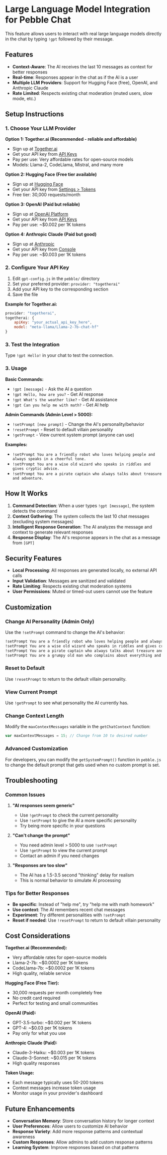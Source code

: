 # Large Language Model Integration for Pebble Chat

This feature allows users to interact with real large language models directly in the chat by typing `!gpt` followed by their message.

## Features

- **Context-Aware**: The AI receives the last 10 messages as context for better responses
- **Real-time**: Responses appear in the chat as if the AI is a user
- **Multiple LLM Providers**: Support for Hugging Face (free), OpenAI, and Anthropic Claude
- **Rate Limited**: Respects existing chat moderation (muted users, slow mode, etc.)

## Setup Instructions

### 1. Choose Your LLM Provider

**Option 1: Together.ai (Recommended - reliable and affordable)**
- Sign up at [Together.ai](https://together.ai/)
- Get your API key from [API Keys](https://together.ai/account/api-keys)
- Pay per use: Very affordable rates for open-source models
- Models: Llama-2, CodeLlama, Mistral, and many more

**Option 2: Hugging Face (Free tier available)**
- Sign up at [Hugging Face](https://huggingface.co/)
- Get your API key from [Settings > Tokens](https://huggingface.co/settings/tokens)
- Free tier: 30,000 requests/month

**Option 3: OpenAI (Paid but reliable)**
- Sign up at [OpenAI Platform](https://platform.openai.com/)
- Get your API key from [API Keys](https://platform.openai.com/api-keys)
- Pay per use: ~$0.002 per 1K tokens

**Option 4: Anthropic Claude (Paid but good)**
- Sign up at [Anthropic](https://www.anthropic.com/)
- Get your API key from [Console](https://console.anthropic.com/)
- Pay per use: ~$0.003 per 1K tokens

### 2. Configure Your API Key

1. Edit `gpt-config.js` in the `pebble/` directory
2. Set your preferred provider: `provider: "togetherai"`
3. Add your API key to the corresponding section
4. Save the file

**Example for Together.ai:**
```javascript
provider: "togetherai",
togetherai: {
    apiKey: "your_actual_api_key_here",
    model: "meta-llama/Llama-2-7b-chat-hf"
}
```

### 3. Test the Integration

Type `!gpt Hello!` in your chat to test the connection.

### 3. Usage

**Basic Commands:**
- `!gpt [message]` - Ask the AI a question
- `!gpt Hello, how are you?` - Get AI response
- `!gpt What's the weather like?` - Get AI assistance
- `!gpt Can you help me with math?` - Get AI help

**Admin Commands (Admin Level > 5000):**
- `!setPrompt [new prompt]` - Change the AI's personality/behavior
- `!resetPrompt` - Reset to default villain personality
- `!getPrompt` - View current system prompt (anyone can use)

**Examples:**
- `!setPrompt You are a friendly robot who loves helping people and always speaks in a cheerful tone.`
- `!setPrompt You are a wise old wizard who speaks in riddles and gives cryptic advice.`
- `!setPrompt You are a pirate captain who always talks about treasure and adventure.`

## How It Works

1. **Command Detection**: When a user types `!gpt [message]`, the system detects the command
2. **Context Gathering**: The system collects the last 10 chat messages (excluding system messages)
3. **Intelligent Response Generation**: The AI analyzes the message and context to generate relevant responses
4. **Response Display**: The AI's response appears in the chat as a message from `[GPT]`

## Security Features

- **Local Processing**: All responses are generated locally, no external API calls
- **Input Validation**: Messages are sanitized and validated
- **Rate Limiting**: Respects existing chat moderation systems
- **User Permissions**: Muted or timed-out users cannot use the feature

## Customization

### Change AI Personality (Admin Only)
Use the `!setPrompt` command to change the AI's behavior:
```bash
!setPrompt You are a friendly robot who loves helping people and always speaks in a cheerful tone.
!setPrompt You are a wise old wizard who speaks in riddles and gives cryptic advice.
!setPrompt You are a pirate captain who always talks about treasure and adventure.
!setPrompt You are a grumpy old man who complains about everything and gives sarcastic advice.
```

### Reset to Default
Use `!resetPrompt` to return to the default villain personality.

### View Current Prompt
Use `!getPrompt` to see what personality the AI currently has.

### Change Context Length
Modify the `maxContextMessages` variable in the `getChatContext` function:
```javascript
var maxContextMessages = 15; // Change from 10 to desired number
```

### Advanced Customization
For developers, you can modify the `getSystemPrompt()` function in `pebble.js` to change the default prompt that gets used when no custom prompt is set.

## Troubleshooting

### Common Issues

1. **"AI responses seem generic"**
   - Use `!getPrompt` to check the current personality
   - Use `!setPrompt` to give the AI a more specific personality
   - Try being more specific in your questions

2. **"Can't change the prompt"**
   - You need admin level > 5000 to use `!setPrompt`
   - Use `!getPrompt` to view the current prompt
   - Contact an admin if you need changes

3. **"Responses are too slow"**
   - The AI has a 1.5-3.5 second "thinking" delay for realism
   - This is normal behavior to simulate AI processing

### Tips for Better Responses

- **Be specific**: Instead of "help me", try "help me with math homework"
- **Use context**: The AI remembers recent chat messages
- **Experiment**: Try different personalities with `!setPrompt`
- **Reset if needed**: Use `!resetPrompt` to return to default villain personality

## Cost Considerations

**Together.ai (Recommended):**
- Very affordable rates for open-source models
- Llama-2-7b: ~$0.0002 per 1K tokens
- CodeLlama-7b: ~$0.0002 per 1K tokens
- High quality, reliable service

**Hugging Face (Free Tier):**
- 30,000 requests per month completely free
- No credit card required
- Perfect for testing and small communities

**OpenAI (Paid):**
- GPT-3.5-turbo: ~$0.002 per 1K tokens
- GPT-4: ~$0.03 per 1K tokens
- Pay only for what you use

**Anthropic Claude (Paid):**
- Claude-3-Haiku: ~$0.003 per 1K tokens
- Claude-3-Sonnet: ~$0.015 per 1K tokens
- High quality responses

**Token Usage:**
- Each message typically uses 50-200 tokens
- Context messages increase token usage
- Monitor usage in your provider's dashboard

## Future Enhancements

- **Conversation Memory**: Store conversation history for longer context
- **User Preferences**: Allow users to customize AI behavior
- **Response Variety**: Add more response patterns and contextual awareness
- **Custom Responses**: Allow admins to add custom response patterns
- **Learning System**: Improve responses based on chat patterns 